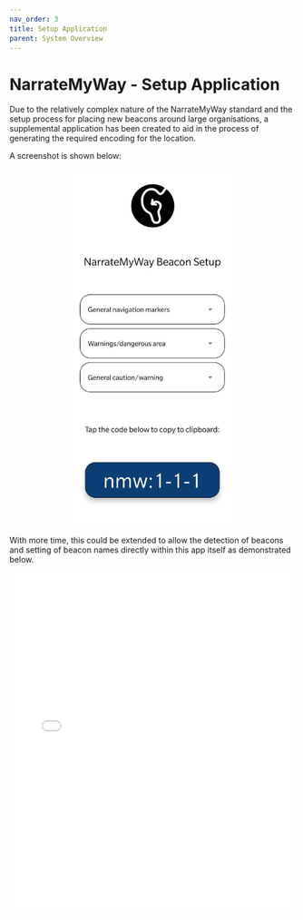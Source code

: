 ```yaml
---
nav_order: 3
title: Setup Application
parent: System Overview
---
```


# NarrateMyWay - Setup Application

Due to the relatively complex nature of the NarrateMyWay standard and the setup process for placing new beacons around large organisations, a supplemental application has been created to aid in the process of generating the required encoding for the location.

A screenshot is shown below:

<div align="center">
<img src="../images/screenshots/setup-app.jpeg" alt="Logo for NarrateMyWay" width="300">
</div>

With more time, this could be extended to allow the detection of beacons and setting of beacon names directly within this app itself as demonstrated below.

<embed src="../images/NMW-Setup.pdf" type="application/pdf" width="100%" height="600px" />
